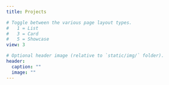 ```yaml
---
title: Projects

# Toggle between the various page layout types.
#   1 = List
#   3 = Card
#   5 = Showcase
view: 3

# Optional header image (relative to `static/img/` folder).
header:
  caption: ""
  image: ""
---
```

